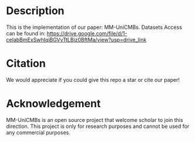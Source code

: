 # Description
This is the implementation of our paper: MM-UniCMBs. Datasets Access can be found in: https://drive.google.com/file/d/1-ceIabBmExSwhIqiBGVvTtLBiz0BftMa/view?usp=drive_link

# Citation
We would appreciate if you could give this repo a star or cite our paper!

# Acknowledgement
MM-UniCMBs is an open source project that welcome scholar to join this direction. This project is only for research purposes and cannot be used for any commercial purposes.
